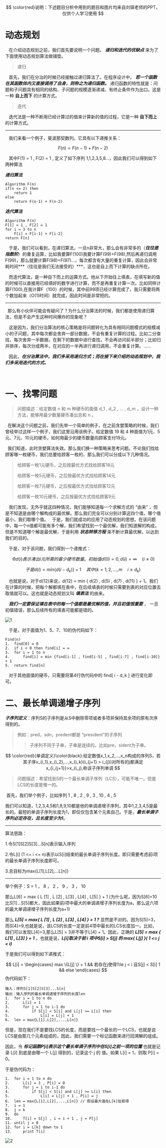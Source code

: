 $$
\color{red}说明：下述题目分析中用到的题目和图片均来自刘铎老师的PPT，仅供个人学习使用
$$


# 动态规划

​  &nbsp;&nbsp;在介绍动态规划之前，我们首先要说明一个问题。 ***递归和迭代的优缺点***  来为了下面使用动态规划算法做铺垫。

> 递归

​&nbsp;&nbsp;	首先，我们在分治的时候已经接触过递归算法了。在程序设计中， ***若一个函数在其函数体内又直接调用了自身，则称之为递归函数。*** 递归函数的特性就是：问题和子问题具有相同的结构、子问题的规模逐渐递减、有终止条件作为出口。这是一种 **自上而下** 的计算方式。

> 迭代

​&nbsp;&nbsp;	迭代法是一种不断用已经计算过的值来计算新的值的过程，它是一种 **自下而上** 的计算方式。

---

​	&nbsp;&nbsp;我们来看一个例子，斐波那契数列。它具有以下递推关系：

$$
F(n) = F(n-1) + F(n-2)
$$

​&nbsp;&nbsp;	其中F(1) = 1 , F(2) = 1 , 定义了如下序列 1,1,2,3,5,8...，因此我们可以得到如下两种算法

***递归算法*** 

```
Algorithm F(n)
if(n <= 2) then
	return 1
else
	return F(n-1) + F(n-2)
```

***迭代算法***

```
Algorithm F(n)
F[1] = 1 , F[2] = 1
for i = 3 to n
	F[i] = F[i-1] + F[i-2]
return F[n]
```

​&nbsp;&nbsp;	于是，我们可以看到，在递归算法，一旦n非常大，那么会有非常多的（***往往是指数阶***）的重复运算，比如我要算F(100)我要计算F(99)+F(98),然后再递归调用F(99)，那么就要计算F(98)+F(97)...，每次都含有大量的重复计算，因此会非常耗时间***（往往是我们无法接受的）***，这也是自上而下计算的缺点所在。

​&nbsp;&nbsp;	而迭代算法，是一种自下而上的运算方式。他从下开始往上填表，在填写新的值的时候可以直接用已经填好的数字进行计算，而不是再重复计算一次。比如同样计算F(100),在我计算F（100）的时候，其中前99项已经计算完成了，我只需要将两个数加起来（O(1)时间）就完成，因此时间是非常短的。

---

​	&nbsp;&nbsp;那么有小伙伴可能会有疑问了？为什么分治算法的时候，我们都是使用递归算法，但是不会产生这种时间爆炸的现象呢？

​&nbsp;&nbsp;	这是因为，我们分治算法的核心策略是将问题转化为具有相同问题模式的规模减小的子问题，其中每次都会舍弃一部分数据，不会有重复计算的过程。比如二分查找，每次舍弃一半数据，在剩下的数据中进行查找，不会再访问前半部分；比如归并排序，每次分成两半，在对应的一半再进行递归调用，不会重复计算。……

​&nbsp;&nbsp;	因此，***在分治算法中，我们多采用递归方式；而在接下来介绍的动态规划中，我们多采用迭代的方式。***

​	

# 一、找零问题

> 问题描述：给定数值 n 和 m 种硬币的面值 d_1 , d_2 , ... , d_m ，设计一种方法，能够用最少数量硬币凑出总和 n 。

&nbsp;&nbsp;​	在解决这个问题之前，我们先举一个简单的例子，在之前贪婪策略的时候，我们曾经举过这样一个例子，我们这里沿用该例子。给定数值 19 和 4 种面值为1元、5元、7元、10元的硬币，如何用最少的硬币数量向顾客支付19元。

&nbsp;&nbsp;​	我们知道，此时贪婪算法失效。那么我们换一种策略来思考问题。不论我们找给顾客哪一枚硬币，我们总要给顾客一枚的，那么我们可以分成以下几种情况。

> 给顾客一枚1元硬币，之后按最优方式找给顾客18元
>
> 给顾客一枚5元硬币，之后按最优方式找给顾客14元
>
> 给顾客一枚7元硬币，之后按最优方式找给顾客12元
>
> 给顾客一枚10元硬币，之后按最优方式找给顾客9元

​&nbsp;&nbsp;	我们发现，无外乎就这四种情况，我们能够知道每一个求解方式的 “由来” ，但是不知道是由哪个解构成的最优解。那么我们完全可以分别计算这四个值，哪个值最小，我们取哪个值。
&nbsp;&nbsp;​	于是，我们就成功的应用了动态规划的思想。在该问题中，每一个n值都可能有多个解，我们希望找到一个最优解，我们知道解的构成，但是不知道哪个解是最优解，于是利用 ***状态转移方程*** 来不断计算最优解，以达到我们的目的。

​&nbsp;&nbsp;	于是，对于该问题，我们得到一个递推式：

$$
令d(i)表示凑出i元所需的最少硬币数量。初始值d(0)=0,d(i)= \infty \quad (i \neq 0)
$$

$$
于是d(i) = min\{ d(i-d_k)\}+1 \quad 其中(k=1,2,...,m \quad i \ge d_k)
$$

​&nbsp;&nbsp;	也就是说，对于d(12)来说，d(12) = min { d(2) , d(5) , d(7) , d(11) } + 1。我们在计算的时候，把每个解都填在表中，在后续填表的时候只需要到表的对应位置去取值就可以。这也就是动态规划又叫  ***填表法***  的由来。

​&nbsp;&nbsp;	***我们一定要保证填在表中的每一个值都是最优解的值，并且初值很重要*** ， 一旦初值错误，那么后续所有的填表可能都是错的。

![1](https://github.com/Seriendipity/Learning-Note/blob/main/%E7%AE%97%E6%B3%95/4.%E5%8A%A8%E6%80%81%E8%A7%84%E5%88%92/Picture/1.png)

​	&nbsp;&nbsp;于是，对于面值为1、5、7、10的伪代码如下：

```
Find(n)
1.	find[0] = 0
2.	if i < 0 then find[i] = ∞
3.	for i = 1 to n
4.		find[i] = min {find[i-1] , find[i-5] , find[i-7] , find[i-10]} + 1
5.	return find[n]
```

​&nbsp;&nbsp;	对于其他面值的硬币，只需要将第4行伪代码中的 find[ i - d_k ] 进行变化即可。

# 二、最长单调递增子序列

​	***子序列定义***：序列S的子序列是从S中删除零项或者多项并保持其余项的原有次序得到的。

> 例如：pred，sdn，predent都是 “president”的子序列
>
> > 子序列不同于子串，子串是连续的。比如pre，sident为子串。

$$
\color{red}{单调定义}\color{black}:给定数值x_1,x_2,...,x_n构成的序列S，若其子序x_{i_1},x_{i_2},...,x_{i_k}(i_{j+1} > i_{j})对所有的j都满足x_{i_{j+1}}>x_{i_j},称该子序列单调
$$

> 问题描述：希望找到S的一个最长单调子序列（LCS），可能不唯一。但是LCS的长度是惟一的。

​	首先，我们举个例子，比如序列	1 , 8 , 2 , 9 , 3 , 10 , 4 , 5

​	我们可以知道，1,2,3,4,5和1,8,9,10都是他的单调递增子序列，其中1,2,3,4,5是最长的。最短的单调子序列长度为1，即仅仅包含某个元素自己。于是，***最长单调子序列必定存在，且长度至少为1***。

---

算法思路：

1.令S[1]S[2]S[3]...S[n]表示输入序列

2.令L[i] (1 <=  i <= n)表示以S[i]结束的最长单调子序列长度。即只需要考虑前i项的最长单调子序列长度即可。

3.总目标为max{L[1],L[2],...L[n]}

----

举个例子：S = 1 ， 8 ， 2 ， 9 ， 3 ， 10

那么L[6] = max { L [1] , L [2] , L[3] , L[4] , L[5] } + 1  (为什么呢，因为S[6]=10比S[1]...S[5]都大，因此如果前i项中最大的单调递增子序列长度为a，那么这六项的最大单调递增子序列长度为a+1)

那么 ***L[5] = max{ L [1] , L [2] , L[3] , L[4]  } + 1 ?***  显然是不对的。因为S[5]=3，而S[4]=9,也就是说，该LCS的长度一定是前4项中最长的LCS长度加一。比如，我们可以发现L[4]=3,那么L[5] = 3并不等于L[4] + 1。因此，正确的 ***L[5] = max { L[1] , L[3] } + 1***  。也就是说，***L[i]取决于前 i 项中S[i] > S[j] 的 max{ L[j] }( 1 <= j < i)***

于是我们可以得到如下递推式：

$$
L[i] = 
\begin{cases}
max \{L[j] \} + 1 && 若存在j使得1\le j < i 且S[j] < S[i] 
1 && else
\end{cases}
$$
伪代码如下：

```
输入：序列S[1]S[2]S[3]...S[n]
输出：输入序列的最长单调递增子序列的长度len
1.	for i = 1 to n do
2.		L[i] = 1
3.		for j = 1 to i-1 do
4.			if S[j] < S[i] and L[j] >= L[i] then
5.				L[i] = L[j] + 1
6.	len = max{L[1],L[2],...,L[n]}
```

但是，现在我们不是要找LCS的长度，而是要找一个最长的一个LCS，也就是说LCS是由那几个元素组成的，因此，我们需要一个标记函数来进行回溯解的组成。

因此，令 ***标记函数P[i]表示这个最长单调子序列中在S[i]之前一项的位置***  也就是记录 L[i] 到底是由哪一个 L[j] 得到的，记录这个 j 的 值。如果 L[i] = 1，则取 P[i] = 0。

于是伪代码为：

```
1.	for i = 1 to n do
2.		L[i] = 1 , P[i] = 0
3.		for j = 1 to i-1 do
4.			if S[j] < S[i] and L[j] >= L[i] then
5.				L[i] = L[j] + 1 , P[i] = j
6.	len = max{L[1],L[2],...,L[n]} // 假设最大值在L[k]处取得
7.	i = 1
8.	j = k
9.	do
10.		T[i] = S[j] , i = i + 1 , j = P[j]
11.	until j = 0
12.	for i = L[k] down to 1
13.		print T[i]

```

![2](https://github.com/Seriendipity/Learning-Note/blob/main/%E7%AE%97%E6%B3%95/4.%E5%8A%A8%E6%80%81%E8%A7%84%E5%88%92/Picture/2.png)
